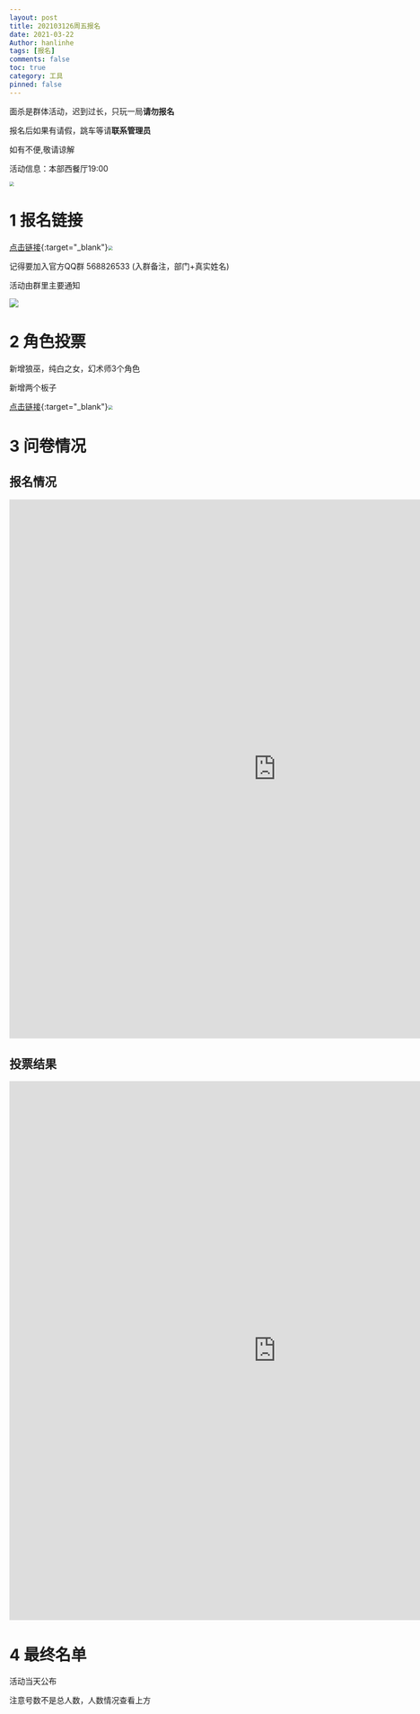 ```yaml
---
layout: post
title: 202103126周五报名
date: 2021-03-22
Author: hanlinhe 
tags: [报名]
comments: false
toc: true
category: 工具
pinned: false
---
```


面杀是群体活动，迟到过长，只玩一局**请勿报名**

报名后如果有请假，跳车等请**联系管理员**

如有不便,敬请谅解

活动信息：本部西餐厅19:00

<img src="https://i.loli.net/2020/12/23/gEQao3zsROWUx8D.jpg" style="zoom:50%;" />



# 1 报名链接

[点击链接](https://tp.wjx.top/vj/YD6AyFD.aspx){:target="_blank"}<img src="https://i.loli.net/2020/12/23/jAyPxZaRmLrCQeh.png" style="zoom:50%;" />

记得要加入官方QQ群 568826533 (入群备注，部门+真实姓名)

活动由群里主要通知

![](https://i.loli.net/2020/12/16/kJPVT5aWXGUyqmH.png)



# 2 角色投票

新增狼巫，纯白之女，幻术师3个角色

新增两个板子

 [点击链接](https://tp.wjx.top/vj/tUAin0k.aspx){:target="_blank"}<img src="https://i.loli.net/2020/12/23/jAyPxZaRmLrCQeh.png" style="zoom:50%;" />

# 3 问卷情况

## 报名情况

<iframe src='https://tp.wjx.top/joinnew/votewall.aspx?activity=111797607' width='950' height='960' frameborder='0' style='overflow:auto'></iframe>

## 投票结果

<iframe src='https://tp.wjx.top/joinnew/votewall.aspx?activity=111797576' width='950' height='960' frameborder='0' style='overflow:auto'></iframe>

# 4 最终名单

活动当天公布

注意号数不是总人数，人数情况查看上方



